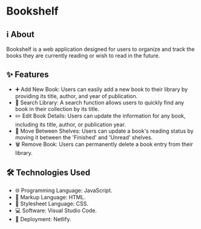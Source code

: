 # Bookshelf

## ℹ️ About

Bookshelf is a web application designed for users to organize and track the books they are currently reading or wish to read in the future.

## ✨ Features

- ➕ Add New Book: Users can easily add a new book to their library by providing its title, author, and year of publication.
- 🔎 Search Library: A search function allows users to quickly find any book in their collection by its title.
- ✏️ Edit Book Details: Users can update the information for any book, including its title, author, or publication year.
- 🔄 Move Between Shelves: Users can update a book's reading status by moving it between the 'Finished' and 'Unread' shelves.
- 🗑️ Remove Book: Users can permanently delete a book entry from their library.

## 🛠️ Technologies Used

- 🌐 Programming Language: JavaScript.
- 📄 Markup Language: HTML.
- 🎨 Stylesheet Language: CSS.
- 💻 Software: Visual Studio Code.
- 🚀 Deployment: Netlify.
